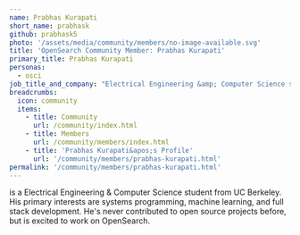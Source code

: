 ```yaml
---
name: Prabhas Kurapati
short_name: prabhask
github: prabhask5
photo: '/assets/media/community/members/no-image-available.svg'
title: 'OpenSearch Community Member: Prabhas Kurapati'
primary_title: Prabhas Kurapati
personas:
  - osci
job_title_and_company: "Electrical Engineering &amp; Computer Science student from UC Berkeley"
breadcrumbs:
  icon: community
  items:
    - title: Community
      url: /community/index.html
    - title: Members
      url: /community/members/index.html
    - title: 'Prabhas Kurapati&apos;s Profile'
      url: '/community/members/prabhas-kurapati.html'
permalink: '/community/members/prabhas-kurapati.html'
---
```


**<Prabhas Kurapati>** is a Electrical Engineering & Computer Science student from UC Berkeley. His primary interests are systems programming, machine learning, and full stack development. He's never contributed to open source projects before, but is excited to work on OpenSearch.